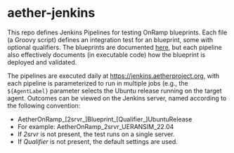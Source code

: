 # aether-jenkins

This repo defines Jenkins Pipelines for testing OnRamp blueprints.
Each file (a Groovy script) defines an integration test for an
blueprint, some with optional qualifiers. The blueprints are documented
[here](https://docs.aetherproject.org/master/onramp/blueprints.html),
but each pipeline also effectively documents (in executable code) how
the blueprint is deployed and validated.

The pipelines are executed daily at https://jenkins.aetherproject.org,
with each pipeline is parameterized to run in multiple jobs (e.g., the
`${AgentLabel}` parameter selects the Ubuntu release running on the
target agent. Outcomes can be viewed on the Jenkins server,
named according to the following convention:

* AetherOnRamp\_[2srvr\_]Blueprint\_[Qualifier\_]UbuntuRelease
* For example: AetherOnRamp\_2srvr\_UERANSIM\_22.04
* If *2srvr* is not present, the test runs on a single server.
* If *Qualifier* is not present, the default settings are used.




